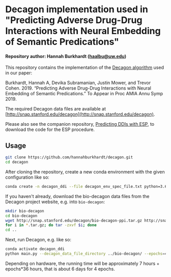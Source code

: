 # Decagon implementation used in "Predicting Adverse Drug-Drug Interactions with Neural Embedding of Semantic Predications"

#### Repository author: Hannah Burkhardt (haalbu@uw.edu)

This repository contains the implementation of the [Decagon algorithm](https://doi.org/10.1093/bioinformatics/bty294) used in our paper:

Burkhardt, Hannah A, Devika Subramanian, Justin Mower, and Trevor Cohen. 2019. “Predicting Adverse Drug-Drug Interactions with Neural Embedding of Semantic Predications.” To Appear in Proc AMIA Annu Symp 2019.

The required Decagon data files are available at [http://snap.stanford.edu/decagon](http://snap.stanford.edu/decagon).

Please also see the companion repository, [Predicting DDIs with ESP](https://github.com/hannahburkhardt/predicting_ddis_with_esp), to download the code for the ESP procedure.
  
## Usage

```bash
git clone https://github.com/hannahburkhardt/decagon.git
cd decagon
```

After cloning the repository, create a new conda environment with the given configuration like so:
```bash
conda create -n decagon_ddi --file decagon_env_spec_file.txt python=3.6.8
``` 

If you haven't already, download the bio-decagon data files from the Decagon project website, e.g. into `bio-decagon`:

```bash
mkdir bio-decagon
cd bio-decagon
wget http://snap.stanford.edu/decagon/bio-decagon-ppi.tar.gz http://snap.stanford.edu/decagon/bio-decagon-combo.tar.gz http://snap.stanford.edu/decagon/bio-decagon-mono.tar.gz http://snap.stanford.edu/decagon/bio-decagon-targets-all.tar.gz
for i in *.tar.gz; do tar -zxvf $i; done
cd ..

```
Next, run Decagon, e.g. like so:
```bash
conda activate decagon_ddi
python main.py --decagon_data_file_directory ../bio-decagon/ --epochs=4
```
Depending on hardware, the running time will be approximately 7 hours + epochs*36 hours, that is about 6 days for 4 epochs.
